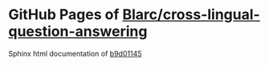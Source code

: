 GitHub Pages of [Blarc/cross-lingual-question-answering](https://github.com/Blarc/cross-lingual-question-answering.git)
===
Sphinx html documentation of [b9d01145](https://github.com/Blarc/cross-lingual-question-answering/tree/b9d011453a0e504fed408a778627d2538b417c4d)

